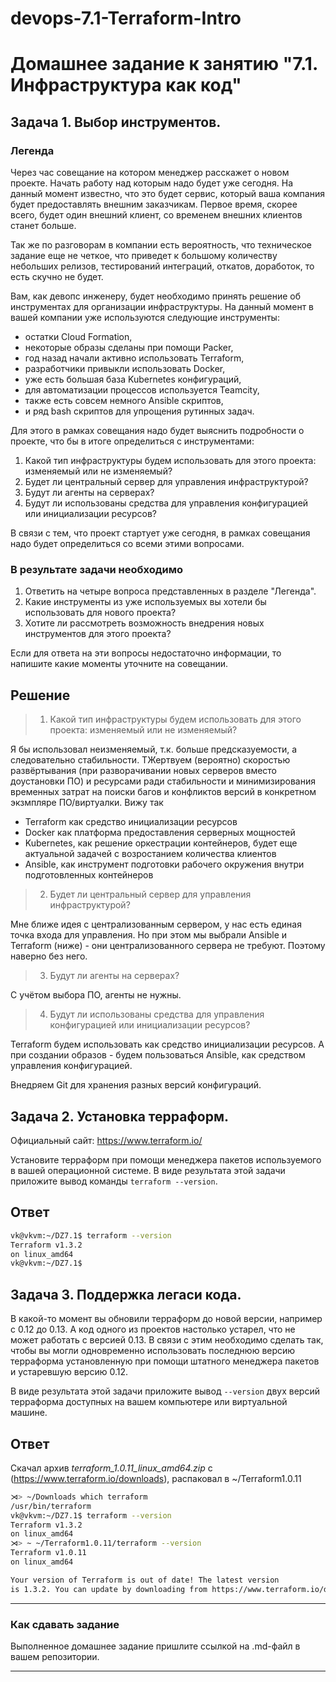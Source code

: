 # devops-7.1-Terraform-Intro
# Домашнее задание к занятию "7.1. Инфраструктура как код"

## Задача 1. Выбор инструментов. 
 
### Легенда
 
Через час совещание на котором менеджер расскажет о новом проекте. Начать работу над которым надо 
будет уже сегодня. 
На данный момент известно, что это будет сервис, который ваша компания будет предоставлять внешним заказчикам.
Первое время, скорее всего, будет один внешний клиент, со временем внешних клиентов станет больше.

Так же по разговорам в компании есть вероятность, что техническое задание еще не четкое, что приведет к большому
количеству небольших релизов, тестирований интеграций, откатов, доработок, то есть скучно не будет.  
   
Вам, как девопс инженеру, будет необходимо принять решение об инструментах для организации инфраструктуры.
На данный момент в вашей компании уже используются следующие инструменты: 
- остатки Сloud Formation, 
- некоторые образы сделаны при помощи Packer,
- год назад начали активно использовать Terraform, 
- разработчики привыкли использовать Docker, 
- уже есть большая база Kubernetes конфигураций, 
- для автоматизации процессов используется Teamcity, 
- также есть совсем немного Ansible скриптов, 
- и ряд bash скриптов для упрощения рутинных задач.  

Для этого в рамках совещания надо будет выяснить подробности о проекте, что бы в итоге определиться с инструментами:

1. Какой тип инфраструктуры будем использовать для этого проекта: изменяемый или не изменяемый?
1. Будет ли центральный сервер для управления инфраструктурой?
1. Будут ли агенты на серверах?
1. Будут ли использованы средства для управления конфигурацией или инициализации ресурсов? 
 
В связи с тем, что проект стартует уже сегодня, в рамках совещания надо будет определиться со всеми этими вопросами.

### В результате задачи необходимо

1. Ответить на четыре вопроса представленных в разделе "Легенда". 
1. Какие инструменты из уже используемых вы хотели бы использовать для нового проекта? 
1. Хотите ли рассмотреть возможность внедрения новых инструментов для этого проекта? 

Если для ответа на эти вопросы недостаточно информации, то напишите какие моменты уточните на совещании.

## Решение
>1. Какой тип инфраструктуры будем использовать для этого проекта: изменяемый или не изменяемый?

Я бы использовал неизменяемый, т.к. больше  предсказуемости, а следовательно стабильности. ТЖертвуем (вероятно) скоростью развёртывания (при разворачивании новых серверов вместо доустановки ПО) и ресурсами ради стабильности и минимизирования временных затрат на поиски багов и конфликтов версий в конкретном экзмпляре ПО/виртуалки.
Вижу так
- Terraform как средство инициализации ресурсов
- Docker как платформа предоставления серверных мощностей
- Kubernetes, как решение оркестрации контейнеров, будет еще актуальной задачей с возростанием количества клиентов
- Ansible, как инструмент подготовки рабочего окружения внутри подготовленных контейнеров

>2. Будет ли центральный сервер для управления инфраструктурой?

Мне ближе идея с централизованным сервером, у нас есть единая точка входа для управления. Но при этом мы выбрали Ansible и Terraform (ниже) - они централизованного сервера не требуют. Поэтому наверно без него.

>3. Будут ли агенты на серверах?

C учётом выбора ПО, агенты не нужны.

>4. Будут ли использованы средства для управления конфигурацией или инициализации ресурсов? 

Terraform будем использовать как средство инициализации ресурсов. А при создании образов - будем пользоваться Ansible, как средством управления конфигурацией.

Внедряем Git для хранения разных версий конфигураций.

## Задача 2. Установка терраформ. 

Официальный сайт: https://www.terraform.io/

Установите терраформ при помощи менеджера пакетов используемого в вашей операционной системе.
В виде результата этой задачи приложите вывод команды `terraform --version`.
## Ответ
```bash
vk@vkvm:~/DZ7.1$ terraform --version
Terraform v1.3.2
on linux_amd64
vk@vkvm:~/DZ7.1$ 
```
## Задача 3. Поддержка легаси кода. 

В какой-то момент вы обновили терраформ до новой версии, например с 0.12 до 0.13. 
А код одного из проектов настолько устарел, что не может работать с версией 0.13. 
В связи с этим необходимо сделать так, чтобы вы могли одновременно использовать последнюю версию терраформа установленную при помощи
штатного менеджера пакетов и устаревшую версию 0.12. 

В виде результата этой задачи приложите вывод `--version` двух версий терраформа доступных на вашем компьютере 
или виртуальной машине.

## Ответ

Скачал архив *terraform_1.0.11_linux_amd64.zip*
c (https://www.terraform.io/downloads), распаковал в ~/Terraform1.0.11
```bash
⋊> ~/Downloads which terraform
/usr/bin/terraform
vk@vkvm:~/DZ7.1$ terraform --version
Terraform v1.3.2
on linux_amd64
⋊> ~ ~/Terraform1.0.11/terraform --version
Terraform v1.0.11
on linux_amd64

Your version of Terraform is out of date! The latest version
is 1.3.2. You can update by downloading from https://www.terraform.io/downloads.html
```
---

### Как cдавать задание

Выполненное домашнее задание пришлите ссылкой на .md-файл в вашем репозитории.

---
